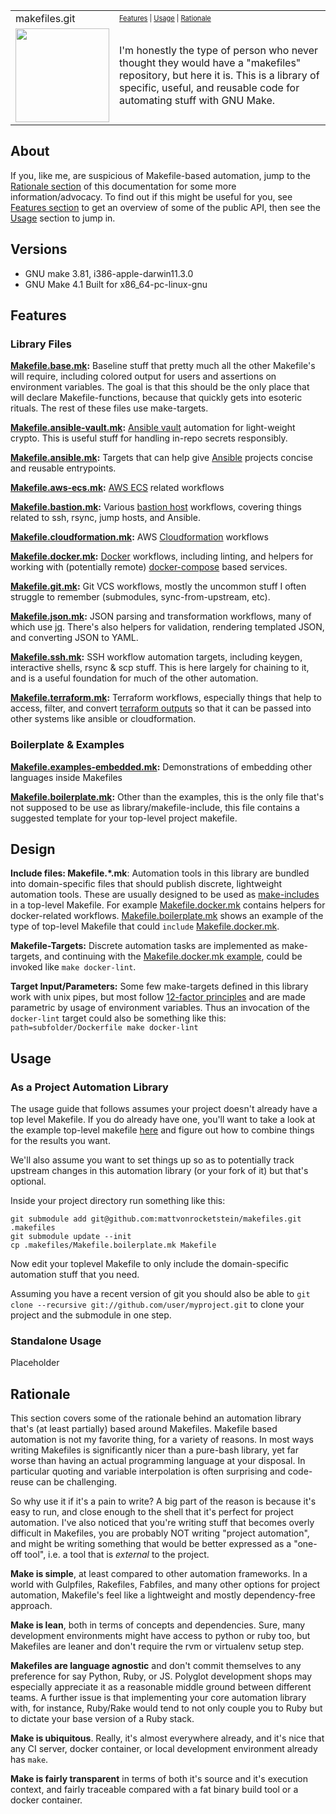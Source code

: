 <table>
  <tr>
    <td width=15%>makefiles.git
      </td><td><small><small>
        <a href=#features>Features</a> |
        <a href=#usage>Usage</a> |
        <a href=#rationale>Rationale</a>
      </small><small>
    </td>
  </tr>
  <tr>
    <td width=15%>
      <a href=https://github.com/mattvonrocketstein/makefiles>
        <img src=img/icon.png style="width:150px">
      </a>
    </td>
    <td>
I'm honestly the type of person who never thought they would have a "makefiles" repository, but here it is.  This is a library of specific, useful, and reusable code for automating stuff with GNU Make.
    </td>
  </tr>
</table>

## About

If you, like me, are suspicious of Makefile-based automation, jump to the <a href=#rationale>Rationale section</a> of this documentation for some more information/advocacy.  To find out if this might be useful for you, see <a href=#features>Features section</a> to get an overview of some of the public API, then see the <a href=#usage>Usage</a> section to jump in.

## Versions

* GNU make 3.81, i386-apple-darwin11.3.0
* GNU Make 4.1 Built for x86_64-pc-linux-gnu

## Features

### Library Files

**[Makefile.base.mk](Makefile.base.mk):** Baseline stuff that pretty much all the other Makefile's will require, including colored output for users and assertions on environment variables.  The goal is that this should be the only place that will declare Makefile-functions, because that quickly gets into esoteric rituals.  The rest of these files use make-targets.

**[Makefile.ansible-vault.mk](Makefile.ansible-vault.mk):** [Ansible vault](https://docs.ansible.com/ansible/2.4/vault.html) automation for light-weight crypto.  This is useful stuff for handling in-repo secrets responsibly.

**[Makefile.ansible.mk](Makefile.ansible.mk):** Targets that can help give [Ansible](https://docs.ansible.com/) projects concise and reusable entrypoints.

**[Makefile.aws-ecs.mk](Makefile.aws-ecs.mk):** [AWS ECS](http://docs.aws.amazon.com/cli/latest/reference/ecs/) related workflows

**[Makefile.bastion.mk](Makefile.bastion.mk):** Various [bastion host](https://en.wikipedia.org/wiki/Bastion_host) workflows, covering things related to ssh, rsync, jump hosts, and Ansible.

**[Makefile.cloudformation.mk](Makefile.cloudformation.mk):** AWS [Cloudformation](https://aws.amazon.com/cloudformation/) workflows

**[Makefile.docker.mk](Makefile.docker.mk):** [Docker](https://www.docker.com/) workflows, including linting, and helpers for working with (potentially remote) [docker-compose](https://docs.docker.com/compose/) based services.

**[Makefile.git.mk](Makefile.git.mk):** Git VCS workflows, mostly the uncommon stuff I often struggle to remember (submodules, sync-from-upstream, etc).

**[Makefile.json.mk](Makefile.json.mk):** JSON parsing and transformation workflows, many of which use [jq](#placeholder).  There's also helpers for validation, rendering templated JSON, and converting JSON to YAML.

**[Makefile.ssh.mk](Makefile.ssh.mk):**  SSH workflow automation targets, including keygen, interactive shells, rsync & scp stuff.  This is here largely for chaining to it, and is a useful foundation for much of the other automation.

**[Makefile.terraform.mk](Makefile.terraform.mk):**  Terraform workflows, especially things that help to access, filter, and convert [terraform outputs](#) so that it can be passed into other systems like ansible or cloudformation.

### Boilerplate & Examples

**[Makefile.examples-embedded.mk](Makefile.examples-embedded.mk):** Demonstrations of embedding other languages inside Makefiles

**[Makefile.boilerplate.mk](Makefile.boilerplate.mk):** Other than the examples, this is the only file that's not supposed to be use as library/makefile-include, this file contains a suggested template for your top-level project makefile.

## Design

**Include files: Makefile.*.mk**:  Automation tools in this library are bundled into domain-specific files that should publish discrete, lightweight automation tools.  These are usually designed to be used as [make-includes]([include](https://www.gnu.org/software/make/manual/html_node/Include.html)) in a top-level Makefile.  For example [Makefile.docker.mk](Makefile.docker.mk) contains helpers for docker-related workflows.  [Makefile.boilerplate.mk](Makefile.boilerplate.mk) shows an example of the type of top-level Makefile that could `include` [Makefile.docker.mk](Makefile.docker.mk).

**Makefile-Targets:**  Discrete automation tasks are implemented as make-targets, and continuing with the [Makefile.docker.mk example](Makefile.docker.mk), could be invoked like `make docker-lint`.

**Target Input/Parameters:** Some few make-targets defined in this library work with unix pipes, but most follow [12-factor principles](https://12factor.net/config) and are made parametric by usage of environment variables.  Thus an invocation of the `docker-lint` target could also be something like this:  `path=subfolder/Dockerfile make docker-lint`

## Usage

### As a Project Automation Library

The usage guide that follows assumes your project doesn't already have a top level Makefile.  If you do already have one, you'll want to take a look at the example top-level makefile [here](Makefile.boilerplate.mk) and figure out how to combine things for the results you want.

We'll also assume you want to set things up so as to potentially track upstream changes in this automation library (or your fork of it) but that's optional.  

Inside your project directory run something like this:

    git submodule add git@github.com:mattvonrocketstein/makefiles.git .makefiles
    git submodule update --init
    cp .makefiles/Makefile.boilerplate.mk Makefile

Now edit your toplevel Makefile to only include the domain-specific automation stuff that you need.

Assuming you have a recent version of git you should also be able to `git clone --recursive git://github.com/user/myproject.git` to clone your project and the submodule in one step.

### Standalone Usage

Placeholder

## Rationale

This section covers some of the rationale behind an automation library that's (at least partially) based around Makefiles.  Makefile based automation is not my favorite thing, for a variety of reasons.  In most ways writing Makefiles is significantly nicer than a pure-bash library, yet far worse than having an actual programming language at your disposal.  In particular quoting and variable interpolation is often surprising and code-reuse can be challenging.  

So why use it if it's a pain to write?  A big part of the reason is because it's easy to run, and close enough to the shell that it's perfect for project automation.  I've also noticed that you're writing stuff that becomes overly difficult in Makefiles, you are probably NOT writing "project automation", and might be writing something that would be better expressed as a "one-off tool", i.e. a tool that is *external* to the project.

**Make is simple**, at least compared to other automation frameworks.  In a world with Gulpfiles, Rakefiles, Fabfiles, and many other options for project automation, Makefile's feel like a lightweight and mostly dependency-free approach.

**Make is lean**, both in terms of concepts and dependencies.  Sure, many development environments might have access to python or ruby too, but Makefiles are leaner and don't require the rvm or virtualenv setup step.  

**Makefiles are language agnostic** and don't commit themselves to any preference for say Python, Ruby, or JS.  Polyglot development shops may especially appreciate it as a reasonable middle ground between different teams.  A further issue is that implementing your core automation library with, for instance, Ruby/Rake would tend to not only couple you to Ruby but to dictate your base version of a Ruby stack.

**Make is ubiquitous**.  Really, it's almost everywhere already, and it's nice that any CI server, docker container, or local development environment already has `make`.  

**Make is fairly transparent** in terms of both it's source and it's execution context, and fairly traceable compared with a fat binary build tool or a docker container.
